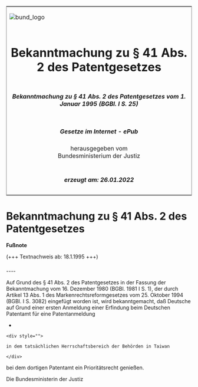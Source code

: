 <span id="DECKBLATT.html"></span>

<table border="0" frame="border" width="100%">

<tr valign="top">

<td align="left">

![bund\_logo](BfJ_2021_Web_de_de.gif)

</td>

<td align="right">

 

</td>

</tr>

<tr align="center" valign="middle">

<td colspan="2">

# Bekanntmachung zu § 41 Abs. 2 des Patentgesetzes

</td>

</tr>

<tr align="center" valign="middle">

<td colspan="2">

##### Bekanntmachung zu § 41 Abs. 2 des Patentgesetzes vom 1. Januar 1995 (BGBl. I S. 25)

</td>

</tr>

<tr align="center" valign="middle">

<td colspan="2">

  
  

##### Gesetze im Internet - ePub  
  
herausgegeben vom  
Bundesministerium der Justiz

</td>

</tr>

<tr align="center" valign="bottom">

<td colspan="2">

  
  

##### erzeugt am: 26.01.2022

</td>

</tr>

</table>

<span id="BJNR002510995.html"></span>

# Bekanntmachung zu § 41 Abs. 2 des Patentgesetzes

<div>

  
**Fußnote**

<div class="jnhtml">

<div>

<div class="jurAbsatz">

(+++ Textnachweis ab: 18.1.1995 +++)

</div>

</div>

</div>

</div>

<span id="BJNR002510995BJNE000100307.html"></span>

###   
\----

<div>

<div class="jnhtml">

<div>

<div class="jurAbsatz">

Auf Grund des § 41 Abs. 2 des Patentgesetzes in der Fassung der
Bekanntmachung vom 16. Dezember 1980 (BGBl. 1981 I S. 1), der durch
Artikel 13 Abs. 1 des Markenrechtsreformgesetzes vom 25. Oktober 1994
(BGBl. I S. 3082) eingefügt worden ist, wird bekanntgemacht, daß
Deutsche auf Grund einer ersten Anmeldung einer Erfindung beim Deutschen
Patentamt für eine Patentanmeldung

  - 
    
    <div style="">
    
    in dem tatsächlichen Herrschaftsbereich der Behörden in Taiwan
    
    </div>

bei dem dortigen Patentamt ein Prioritätsrecht genießen.

</div>

<div class="jurAbsatz">

<span class="SP">Die Bundesministerin der Justiz</span>

</div>

</div>

</div>

</div>
